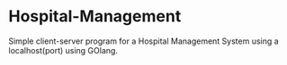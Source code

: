 # Hospital-Management

Simple client-server program for a Hospital Management System using a localhost(port) using GOlang.
